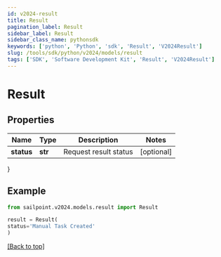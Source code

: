 ```yaml
---
id: v2024-result
title: Result
pagination_label: Result
sidebar_label: Result
sidebar_class_name: pythonsdk
keywords: ['python', 'Python', 'sdk', 'Result', 'V2024Result']
slug: /tools/sdk/python/v2024/models/result
tags: ['SDK', 'Software Development Kit', 'Result', 'V2024Result']
---
```


# Result

## Properties

| Name       | Type    | Description           | Notes      |
| ---------- | ------- | --------------------- | ---------- |
| **status** | **str** | Request result status | [optional] |

}

## Example

```python
from sailpoint.v2024.models.result import Result

result = Result(
status='Manual Task Created'
)

```

[[Back to top]](#)
